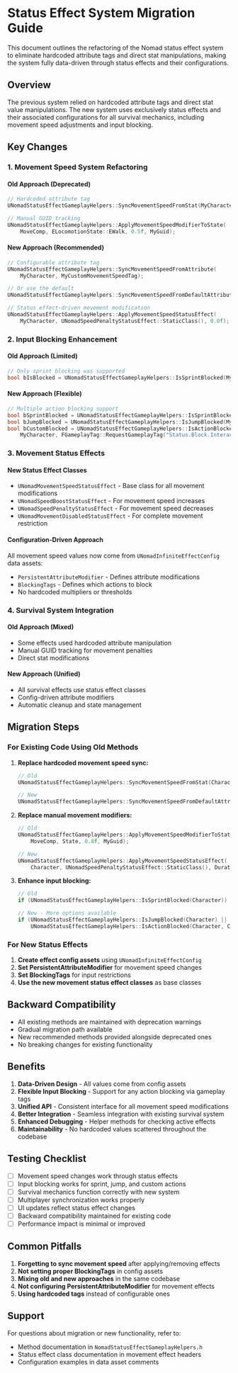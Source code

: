 # Status Effect System Migration Guide

This document outlines the refactoring of the Nomad status effect system to eliminate hardcoded attribute tags and direct stat manipulations, making the system fully data-driven through status effects and their configurations.

## Overview

The previous system relied on hardcoded attribute tags and direct stat value manipulations. The new system uses exclusively status effects and their associated configurations for all survival mechanics, including movement speed adjustments and input blocking.

## Key Changes

### 1. Movement Speed System Refactoring

#### Old Approach (Deprecated)
```cpp
// Hardcoded attribute tag
UNomadStatusEffectGameplayHelpers::SyncMovementSpeedFromStat(MyCharacter);

// Manual GUID tracking
UNomadStatusEffectGameplayHelpers::ApplyMovementSpeedModifierToState(
    MoveComp, ELocomotionState::EWalk, 0.5f, MyGuid);
```

#### New Approach (Recommended)
```cpp
// Configurable attribute tag
UNomadStatusEffectGameplayHelpers::SyncMovementSpeedFromAttribute(
    MyCharacter, MyCustomMovementSpeedTag);

// Or use the default
UNomadStatusEffectGameplayHelpers::SyncMovementSpeedFromDefaultAttribute(MyCharacter);

// Status effect-driven movement modification
UNomadStatusEffectGameplayHelpers::ApplyMovementSpeedStatusEffect(
    MyCharacter, UNomadSpeedPenaltyStatusEffect::StaticClass(), 0.0f);
```

### 2. Input Blocking Enhancement

#### Old Approach (Limited)
```cpp
// Only sprint blocking was supported
bool bIsBlocked = UNomadStatusEffectGameplayHelpers::IsSprintBlocked(MyCharacter);
```

#### New Approach (Flexible)
```cpp
// Multiple action blocking support
bool bSprintBlocked = UNomadStatusEffectGameplayHelpers::IsSprintBlocked(MyCharacter);
bool bJumpBlocked = UNomadStatusEffectGameplayHelpers::IsJumpBlocked(MyCharacter);
bool bCustomBlocked = UNomadStatusEffectGameplayHelpers::IsActionBlocked(
    MyCharacter, FGameplayTag::RequestGameplayTag("Status.Block.Interact"));
```

### 3. Movement Status Effects

#### New Status Effect Classes
- `UNomadMovementSpeedStatusEffect` - Base class for all movement modifications
- `UNomadSpeedBoostStatusEffect` - For movement speed increases
- `UNomadSpeedPenaltyStatusEffect` - For movement speed decreases
- `UNomadMovementDisabledStatusEffect` - For complete movement restriction

#### Configuration-Driven Approach
All movement speed values now come from `UNomadInfiniteEffectConfig` data assets:
- `PersistentAttributeModifier` - Defines attribute modifications
- `BlockingTags` - Defines which actions to block
- No hardcoded multipliers or thresholds

### 4. Survival System Integration

#### Old Approach (Mixed)
- Some effects used hardcoded attribute manipulation
- Manual GUID tracking for movement penalties
- Direct stat modifications

#### New Approach (Unified)
- All survival effects use status effect classes
- Config-driven attribute modifiers
- Automatic cleanup and state management

## Migration Steps

### For Existing Code Using Old Methods

1. **Replace hardcoded movement speed sync:**
   ```cpp
   // Old
   UNomadStatusEffectGameplayHelpers::SyncMovementSpeedFromStat(Character);
   
   // New
   UNomadStatusEffectGameplayHelpers::SyncMovementSpeedFromDefaultAttribute(Character);
   ```

2. **Replace manual movement modifiers:**
   ```cpp
   // Old
   UNomadStatusEffectGameplayHelpers::ApplyMovementSpeedModifierToState(
       MoveComp, State, 0.8f, MyGuid);
   
   // New
   UNomadStatusEffectGameplayHelpers::ApplyMovementSpeedStatusEffect(
       Character, UNomadSpeedPenaltyStatusEffect::StaticClass(), Duration);
   ```

3. **Enhance input blocking:**
   ```cpp
   // Old
   if (UNomadStatusEffectGameplayHelpers::IsSprintBlocked(Character))
   
   // New - More options available
   if (UNomadStatusEffectGameplayHelpers::IsJumpBlocked(Character) ||
       UNomadStatusEffectGameplayHelpers::IsActionBlocked(Character, CustomTag))
   ```

### For New Status Effects

1. **Create effect config assets** using `UNomadInfiniteEffectConfig`
2. **Set PersistentAttributeModifier** for movement speed changes
3. **Set BlockingTags** for input restrictions
4. **Use the new movement status effect classes** as base classes

## Backward Compatibility

- All existing methods are maintained with deprecation warnings
- Gradual migration path available
- New recommended methods provided alongside deprecated ones
- No breaking changes for existing functionality

## Benefits

1. **Data-Driven Design** - All values come from config assets
2. **Flexible Input Blocking** - Support for any action blocking via gameplay tags
3. **Unified API** - Consistent interface for all movement speed modifications
4. **Better Integration** - Seamless integration with existing survival system
5. **Enhanced Debugging** - Helper methods for checking active effects
6. **Maintainability** - No hardcoded values scattered throughout the codebase

## Testing Checklist

- [ ] Movement speed changes work through status effects
- [ ] Input blocking works for sprint, jump, and custom actions
- [ ] Survival mechanics function correctly with new system
- [ ] Multiplayer synchronization works properly
- [ ] UI updates reflect status effect changes
- [ ] Backward compatibility maintained for existing code
- [ ] Performance impact is minimal or improved

## Common Pitfalls

1. **Forgetting to sync movement speed** after applying/removing effects
2. **Not setting proper BlockingTags** in config assets
3. **Mixing old and new approaches** in the same codebase
4. **Not configuring PersistentAttributeModifier** for movement effects
5. **Using hardcoded tags** instead of configurable ones

## Support

For questions about migration or new functionality, refer to:
- Method documentation in `NomadStatusEffectGameplayHelpers.h`
- Status effect class documentation in movement effect headers
- Configuration examples in data asset comments